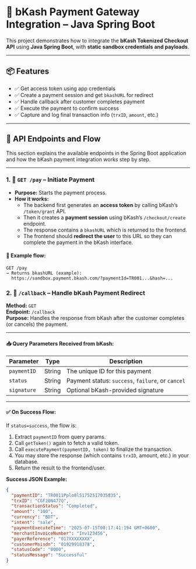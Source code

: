 # 🧾 bKash Payment Gateway Integration – Java Spring Boot

This project demonstrates how to integrate the **bKash Tokenized Checkout API** using **Java Spring Boot**, with **static sandbox credentials and payloads**.

---

## 📦 Features

- ✅ Get access token using app credentials  
- ✅ Create a payment session and get `bkashURL` for redirect  
- ✅ Handle callback after customer completes payment  
- ✅ Execute the payment to confirm success  
- ✅ Capture and log final transaction info (`trxID`, `amount`, etc.)

---

## 🚀 API Endpoints and Flow

This section explains the available endpoints in the Spring Boot application and how the bKash payment integration works step by step.

---

### 1. 🧾 `GET /pay` – Initiate Payment

- **Purpose:** Starts the payment process.
- **How it works:**
  - The backend first generates an **access token** by calling bKash’s `/token/grant` API.
  - Then it creates a **payment session** using bKash’s `/checkout/create` endpoint.
  - The response contains a `bkashURL` which is returned to the frontend.
  - The frontend should **redirect the user** to this URL so they can complete the payment in the bKash interface.

#### 🔁 Example flow:
```http
GET /pay
→ Returns bkashURL (example):
  https://sandbox.payment.bkash.com/?paymentId=TR001...&hash=...
```

### 2. 🔁 `/callback` – Handle bKash Payment Redirect

**Method:** `GET`  
**Endpoint:** `/callback`  
**Purpose:** Handles the response from bKash after the customer completes (or cancels) the payment.

---

#### 📥 Query Parameters Received from bKash:

| Parameter     | Type   | Description                          |
|---------------|--------|--------------------------------------|
| `paymentID`   | String | The unique ID for this payment       |
| `status`      | String | Payment status: `success`, `failure`, or `cancel` |
| `signature`   | String | Optional bKash-provided signature     |

---

#### ✅ On Success Flow:

If `status=success`, the flow is:

1. Extract `paymentID` from query params.
2. Call `getToken()` again to fetch a valid token.
3. Call `executePayment(paymentID, token)` to finalize the transaction.
4. You may store the response (which contains `trxID`, amount, etc.) in your database.
5. Return the result to the frontend/user.

**Success JSON Example:**
```json
{
  "paymentID": "TR0011Pplo8lS1752517035835",
  "trxID": "CGF20N477Q",
  "transactionStatus": "Completed",
  "amount": "100",
  "currency": "BDT",
  "intent": "sale",
  "paymentExecuteTime": "2025-07-15T00:17:41:194 GMT+0600",
  "merchantInvoiceNumber": "Inv123456",
  "payerReference": "017XXXXXXXX",
  "customerMsisdn": "01929918378",
  "statusCode": "0000",
  "statusMessage": "Successful"
}

